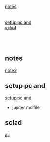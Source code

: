 [notes](#notes)  
[](#)  
[](#)  
[setup pc and](#setup-pc-and)  
[sclad](#sclad)  
[](#)  
[](#)  
[](#)  
[](#)  

## notes
[note2](b02notes/b0202notes.md)  

## setup pc and
[setup pc and](b02notes/d02pc.md)  
- jupiter md file

## sclad
[all](b04sclad/all.txt)  

